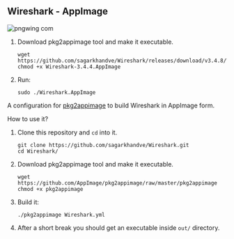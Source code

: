 ## Wireshark - AppImage

![pngwing com](https://user-images.githubusercontent.com/90393971/133905505-306e0b2a-e704-4f88-a889-699e19832202.png)

1. Download pkg2appimage tool and make it executable.
   ```shell
   wget https://github.com/sagarkhandve/Wireshark/releases/download/v3.4.8/Wireshark.AppImage
   chmod +x Wireshark-3.4.4.AppImage
   ```
2. Run:

   ```shell
   sudo ./Wireshark.AppImage
   ```

A configuration for [pkg2appimage](https://github.com/AppImage/pkg2appimage) to build Wireshark in AppImage form.

How to use it?

1. Clone this repository and `cd` into it.
    ```shell
    git clone https://github.com/sagarkhandve/Wireshark.git
    cd Wireshark/
    ```
2. Download pkg2appimage tool and make it executable.
   ```shell
   wget https://github.com/AppImage/pkg2appimage/raw/master/pkg2appimage
   chmod +x pkg2appimage
   ```
3. Build it:

   ```shell
   ./pkg2appimage Wireshark.yml
   ```

4. After a short break you should get an executable inside `out/` directory.

